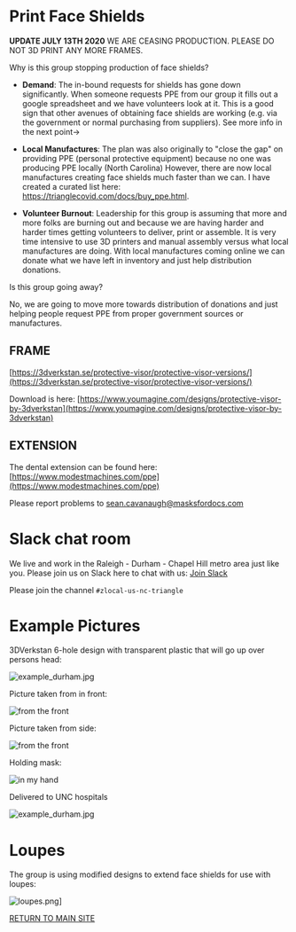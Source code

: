 # Print Face Shields

**UPDATE JULY 13TH 2020** WE ARE CEASING PRODUCTION.  PLEASE DO NOT 3D PRINT ANY MORE FRAMES.

Why is this group stopping production of face shields?

- **Demand**: The in-bound requests for shields has gone down significantly.  When someone requests PPE from our group it fills out a google spreadsheet and we have volunteers look at it.  This is a good sign that other avenues of obtaining face shields are working (e.g. via the government or normal purchasing from suppliers).  See more info in the next point->

- **Local Manufactures**: The plan was also originally to "close the gap" on providing PPE (personal protective equipment) because no one was producing PPE locally (North Carolina)  However, there are now local manufactures creating face shields much faster than we can.  I have created a curated list here: https://trianglecovid.com/docs/buy_ppe.html.

- **Volunteer Burnout**: Leadership for this group is assuming that more and more folks are burning out and because we are having harder and harder times getting volunteers to deliver, print or assemble.  It is very time intensive to use 3D printers and manual assembly versus what local manufactures are doing.  With local manufactures coming online we can donate what we have left in inventory and just help distribution donations.

Is this group going away?

No, we are going to move more towards distribution of donations and just helping people request PPE from proper government sources or manufactures.



## FRAME

[https://3dverkstan.se/protective-visor/protective-visor-versions/](https://3dverkstan.se/protective-visor/protective-visor-versions/)

Download is here: [https://www.youmagine.com/designs/protective-visor-by-3dverkstan](https://www.youmagine.com/designs/protective-visor-by-3dverkstan)

## EXTENSION

The dental extension can be found here: [https://www.modestmachines.com/ppe](https://www.modestmachines.com/ppe)

Please report problems to [sean.cavanaugh@masksfordocs.com](mailto:sean.cavanaugh@masksfordocs.com)

# Slack chat room

We live and work in the Raleigh - Durham - Chapel Hill metro area just like you.  Please join us on Slack here to chat with us: [Join Slack](https://join.slack.com/t/masksfordocs/shared_invite/zt-e8439lwg-tY7rXI1ZwP7TO1jqseVP2A)

Please join the channel `#zlocal-us-nc-triangle`

# Example Pictures

3DVerkstan 6-hole design with transparent plastic that will go up over persons head:

![example_durham.jpg](../images/example_durham.jpg)

Picture taken from in front:

![from the front](../images/from_front.jpg)

Picture taken from side:

![from the front](../images/from_side.jpg)

Holding mask:

![in my hand](../images/in_hand.jpg)

Delivered to UNC hospitals

![example_durham.jpg](../images/face-shields.jpeg)

# Loupes

The group is using modified designs to extend face shields for use with loupes:

![loupes.png](../images/loupes/loupes.png)]

[RETURN TO MAIN SITE](../README.md)
